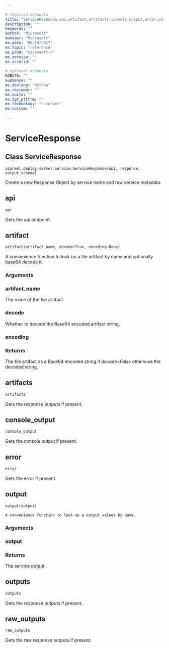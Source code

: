 ```yaml
--- 
 
# required metadata 
title: "ServiceResponse,api,artifact,artifacts,console_output,error,output,outputs,raw_outputs: from azureml-model-management-sdk – Machine Learning Server | Microsoft Docs" 
description: "" 
keywords: "" 
author: "Microsoft" 
manager: "Microsoft" 
ms.date: "09/19/2017" 
ms.topic: "reference" 
ms.prod: "microsoft-r" 
ms.service: "" 
ms.assetid: "" 
 
# optional metadata 
ROBOTS: "" 
audience: "" 
ms.devlang: "Python" 
ms.reviewer: "" 
ms.suite: "" 
ms.tgt_pltfrm: "" 
ms.technology: "r-server" 
ms.custom: "" 
 
---
```


# ServiceResponse


## Class ServiceResponse



```
azureml.deploy.server.service.ServiceResponse(api, response, output_schema)
```




Create a new Response Object by service name and raw service metadata.



## api

```python
api
```




Gets the api endpoint.



## artifact

```python
artifact(artifact_name, decode=True, encoding=None)
```




A convenience function to look up a file artifact by name and optionally
base64 decode it.


### Arguments


### artifact_name

The name of the file artifact.


### decode

Whether to decode the Base64 encoded artifact string.


### encoding


### Returns

The file artifact as a Base64 encoded string if *decode=False*
otherwise the decoded string.



## artifacts

```python
artifacts
```




Gets the response outputs if present.



## console_output

```python
console_output
```




Gets the console output if present.



## error 

```python
error
```




Gets the error if present.



## output

```python
output(output)
```




    A convenience function to look up a output values by name.


### Arguments


### output


### Returns

The service output.



## outputs

```python
outputs
```




Gets the response outputs if present.



## raw_outputs

```python
raw_outputs
```




Gets the raw response outputs if present.
